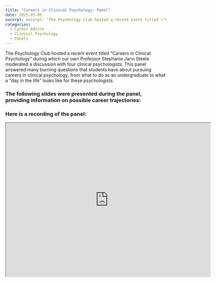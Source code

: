```yaml
---
title: "Careers in Clinical Psychology: Panel"
date: 2025-03-05
excerpt: excerpt: "The Psychology Club hosted a recent event titled \"Careers in Clinical Psychology\" during which our own Professor Stephanie Jarvi Steele"
categories:
  - Career Advice
  - Clinical Psychology
  - Panels
---
```


The Psychology Club hosted a recent event titled "Careers in Clinical Psychology" during which our own Professor Stephanie Jarvi Steele moderated a discussion with four clinical psychologists. This panel answered many burning questions that students have about pursuing careers in clinical psychology, from what to do as an undergraduate to what a "day in the life" looks like for these psychologists. 

### The following slides were presented during the panel, providing information on possible career trajectories:
<object data="../assets/Clinical psych INFO.pdf" width="1000" height="1000" type='application/pdf'></object>

### Here is a recording of the panel:
<iframe src="https://drive.google.com/file/d/1HioLGnGbGcKxHM411SlkmyJFIm-tskUs/preview" width="640" height="480" allow="autoplay"></iframe>

